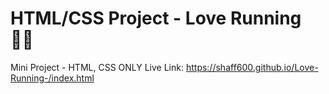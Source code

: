 # HTML/CSS Project - Love Running :running_woman:
Mini Project - HTML, CSS ONLY
Live Link: https://shaff600.github.io/Love-Running-/index.html
